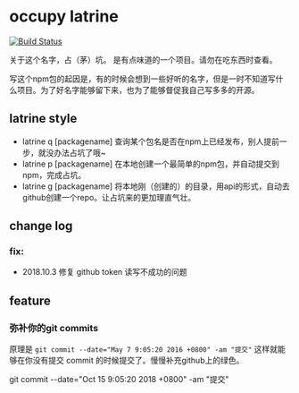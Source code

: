 # occupy latrine 
[![Build Status](https://www.travis-ci.org/ZhijianZhang/occupy-latrine.svg?branch=master)](https://www.travis-ci.org/ZhijianZhang/occupy-latrine)

关于这个名字，占（茅）坑。 是有点味道的一个项目。请勿在吃东西时查看。

写这个npm包的起因是，有的时候会想到一些好听的名字，但是一时不知道写什么项目。为了好名字能够留下来，也为了能够督促我自己写多多的开源。

## latrine style
- latrine q [packagename] 查询某个包名是否在npm上已经发布，别人提前一步，就没办法占坑了哦~
- latrine p [packagename] 在本地创建一个最简单的npm包，并自动提交到npm，完成占坑。
- latrine g [packagename] 将本地刚（创建的）的目录，用api的形式，自动去github创建一个repo。让占坑来的更加理直气壮。

## change log
### fix: 
- 2018.10.3 修复 github token 读写不成功的问题



## feature
### 弥补你的git commits

原理是 `git commit --date="May 7 9:05:20 2016 +0800" -am "提交"` 这样就能够在你没有提交 commit 的时候提交了。慢慢补充github上的绿色。

git commit --date="Oct 15 9:05:20 2018 +0800" -am "提交"